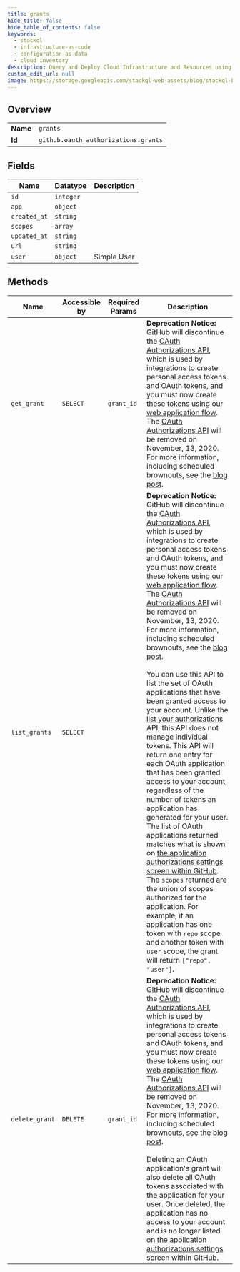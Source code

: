 ```yaml
---
title: grants
hide_title: false
hide_table_of_contents: false
keywords:
  - stackql
  - infrastructure-as-code
  - configuration-as-data
  - cloud inventory
description: Query and Deploy Cloud Infrastructure and Resources using SQL
custom_edit_url: null
image: https://storage.googleapis.com/stackql-web-assets/blog/stackql-blog-post-featured-image.png
---
```

  
    

## Overview
<table><tbody>
<tr><td><b>Name</b></td><td><code>grants</code></td></tr>
<tr><td><b>Id</b></td><td><code>github.oauth_authorizations.grants</code></td></tr>
</tbody></table>

## Fields
| Name | Datatype | Description |
| ---- | -------- | ----------- |
| `id` | `integer` |  |
| `app` | `object` |  |
| `created_at` | `string` |  |
| `scopes` | `array` |  |
| `updated_at` | `string` |  |
| `url` | `string` |  |
| `user` | `object` | Simple User |
## Methods
| Name | Accessible by | Required Params | Description |
| ---- | ------------- | --------------- | ----------- |
| `get_grant` | `SELECT` | `grant_id` | **Deprecation Notice:** GitHub will discontinue the [OAuth Authorizations API](https://docs.github.com/rest/reference/oauth-authorizations), which is used by integrations to create personal access tokens and OAuth tokens, and you must now create these tokens using our [web application flow](https://docs.github.com/apps/building-oauth-apps/authorizing-oauth-apps/#web-application-flow). The [OAuth Authorizations API](https://docs.github.com/rest/reference/oauth-authorizations) will be removed on November, 13, 2020. For more information, including scheduled brownouts, see the [blog post](https://developer.github.com/changes/2020-02-14-deprecating-oauth-auth-endpoint/). |
| `list_grants` | `SELECT` |  | **Deprecation Notice:** GitHub will discontinue the [OAuth Authorizations API](https://docs.github.com/rest/reference/oauth-authorizations/), which is used by integrations to create personal access tokens and OAuth tokens, and you must now create these tokens using our [web application flow](https://docs.github.com/developers/apps/authorizing-oauth-apps#web-application-flow). The [OAuth Authorizations API](https://docs.github.com/rest/reference/oauth-authorizations) will be removed on November, 13, 2020. For more information, including scheduled brownouts, see the [blog post](https://developer.github.com/changes/2020-02-14-deprecating-oauth-auth-endpoint/).<br /><br />You can use this API to list the set of OAuth applications that have been granted access to your account. Unlike the [list your authorizations](https://docs.github.com/rest/reference/oauth-authorizations#list-your-authorizations) API, this API does not manage individual tokens. This API will return one entry for each OAuth application that has been granted access to your account, regardless of the number of tokens an application has generated for your user. The list of OAuth applications returned matches what is shown on [the application authorizations settings screen within GitHub](https://github.com/settings/applications#authorized). The `scopes` returned are the union of scopes authorized for the application. For example, if an application has one token with `repo` scope and another token with `user` scope, the grant will return `["repo", "user"]`. |
| `delete_grant` | `DELETE` | `grant_id` | **Deprecation Notice:** GitHub will discontinue the [OAuth Authorizations API](https://docs.github.com/rest/reference/oauth-authorizations/), which is used by integrations to create personal access tokens and OAuth tokens, and you must now create these tokens using our [web application flow](https://docs.github.com/developers/apps/authorizing-oauth-apps#web-application-flow). The [OAuth Authorizations API](https://docs.github.com/rest/reference/oauth-authorizations/) will be removed on November, 13, 2020. For more information, including scheduled brownouts, see the [blog post](https://developer.github.com/changes/2020-02-14-deprecating-oauth-auth-endpoint/).<br /><br />Deleting an OAuth application's grant will also delete all OAuth tokens associated with the application for your user. Once deleted, the application has no access to your account and is no longer listed on [the application authorizations settings screen within GitHub](https://github.com/settings/applications#authorized). |
